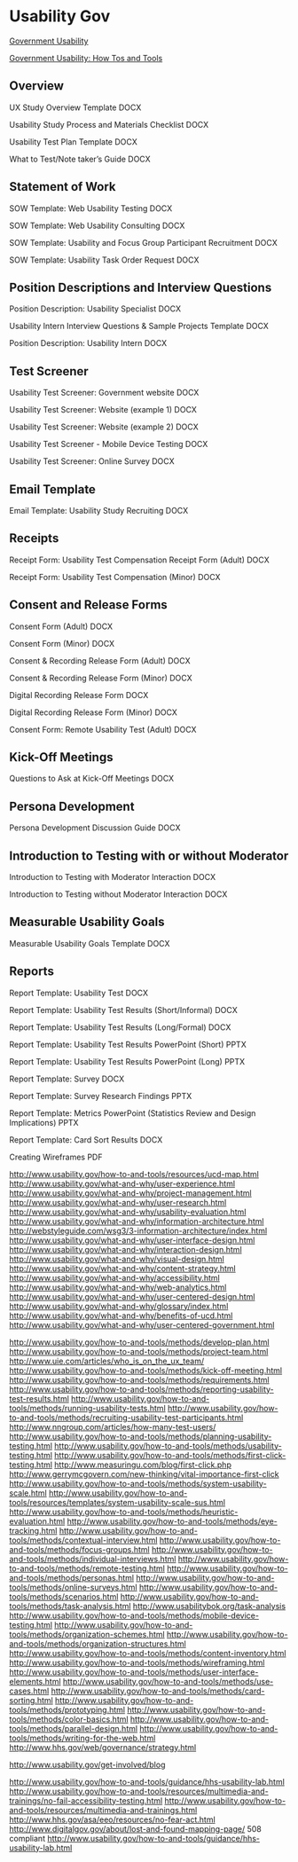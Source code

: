 # Usability Gov

[Government Usability](http://www.usability.gov)

[Government Usability: How Tos and Tools](http://www.usability.gov/how-to-and-tools/methods/index.html)

## Overview 

UX Study Overview Template DOCX

Usability Study Process and Materials Checklist DOCX

Usability Test Plan Template DOCX

What to Test/Note taker’s Guide DOCX

## Statement of Work

SOW Template: Web Usability Testing DOCX

SOW Template: Web Usability Consulting DOCX

SOW Template: Usability and Focus Group Participant Recruitment DOCX

SOW Template: Usability Task Order Request DOCX

## Position Descriptions and Interview Questions

Position Description: Usability Specialist DOCX

Usability Intern Interview Questions & Sample Projects Template DOCX

Position Description: Usability Intern DOCX

## Test Screener

Usability Test Screener: Government website DOCX

Usability Test Screener: Website (example 1) DOCX

Usability Test Screener: Website (example 2) DOCX

Usability Test Screener - Mobile Device Testing DOCX

Usability Test Screener: Online Survey DOCX

## Email Template

Email Template: Usability Study Recruiting DOCX

## Receipts
Receipt Form: Usability Test Compensation Receipt Form (Adult) DOCX

Receipt Form: Usability Test Compensation (Minor) DOCX

## Consent and Release Forms

Consent Form (Adult) DOCX

Consent Form (Minor) DOCX

Consent & Recording Release Form (Adult) DOCX

Consent & Recording Release Form (Minor) DOCX

Digital Recording Release Form DOCX

Digital Recording Release Form (Minor) DOCX

Consent Form: Remote Usability Test (Adult) DOCX

## Kick-Off Meetings

Questions to Ask at Kick-Off Meetings DOCX

## Persona Development 

Persona Development Discussion Guide DOCX

## Introduction to Testing with or without Moderator

Introduction to Testing with Moderator Interaction DOCX

Introduction to Testing without Moderator Interaction DOCX

## Measurable Usability Goals

Measurable Usability Goals Template DOCX

## Reports

Report Template: Usability Test DOCX

Report Template: Usability Test Results (Short/Informal) DOCX

Report Template: Usability Test Results (Long/Formal) DOCX

Report Template: Usability Test Results PowerPoint (Short) PPTX

Report Template: Usability Test Results PowerPoint (Long) PPTX

Report Template: Survey DOCX

Report Template: Survey Research Findings PPTX

Report Template: Metrics PowerPoint (Statistics Review and Design Implications) PPTX

Report Template: Card Sort Results DOCX

Creating Wireframes PDF

http://www.usability.gov/how-to-and-tools/resources/ucd-map.html
http://www.usability.gov/what-and-why/user-experience.html
http://www.usability.gov/what-and-why/project-management.html
http://www.usability.gov/what-and-why/user-research.html
http://www.usability.gov/what-and-why/usability-evaluation.html
http://www.usability.gov/what-and-why/information-architecture.html
http://webstyleguide.com/wsg3/3-information-architecture/index.html
http://www.usability.gov/what-and-why/user-interface-design.html
http://www.usability.gov/what-and-why/interaction-design.html
http://www.usability.gov/what-and-why/visual-design.html
http://www.usability.gov/what-and-why/content-strategy.html
http://www.usability.gov/what-and-why/accessibility.html
http://www.usability.gov/what-and-why/web-analytics.html
http://www.usability.gov/what-and-why/user-centered-design.html
http://www.usability.gov/what-and-why/glossary/index.html
http://www.usability.gov/what-and-why/benefits-of-ucd.html
http://www.usability.gov/what-and-why/user-centered-government.html

http://www.usability.gov/how-to-and-tools/methods/develop-plan.html
http://www.usability.gov/how-to-and-tools/methods/project-team.html
http://www.uie.com/articles/who_is_on_the_ux_team/
http://www.usability.gov/how-to-and-tools/methods/kick-off-meeting.html
http://www.usability.gov/how-to-and-tools/methods/requirements.html
http://www.usability.gov/how-to-and-tools/methods/reporting-usability-test-results.html
http://www.usability.gov/how-to-and-tools/methods/running-usability-tests.html
http://www.usability.gov/how-to-and-tools/methods/recruiting-usability-test-participants.html
http://www.nngroup.com/articles/how-many-test-users/
http://www.usability.gov/how-to-and-tools/methods/planning-usability-testing.html
http://www.usability.gov/how-to-and-tools/methods/usability-testing.html
http://www.usability.gov/how-to-and-tools/methods/first-click-testing.html
http://www.measuringu.com/blog/first-click.php
http://www.gerrymcgovern.com/new-thinking/vital-importance-first-click
http://www.usability.gov/how-to-and-tools/methods/system-usability-scale.html
http://www.usability.gov/how-to-and-tools/resources/templates/system-usability-scale-sus.html
http://www.usability.gov/how-to-and-tools/methods/heuristic-evaluation.html
http://www.usability.gov/how-to-and-tools/methods/eye-tracking.html
http://www.usability.gov/how-to-and-tools/methods/contextual-interview.html
http://www.usability.gov/how-to-and-tools/methods/focus-groups.html
http://www.usability.gov/how-to-and-tools/methods/individual-interviews.html
http://www.usability.gov/how-to-and-tools/methods/remote-testing.html
http://www.usability.gov/how-to-and-tools/methods/personas.html
http://www.usability.gov/how-to-and-tools/methods/online-surveys.html
http://www.usability.gov/how-to-and-tools/methods/scenarios.html
http://www.usability.gov/how-to-and-tools/methods/task-analysis.html
http://www.usabilitybok.org/task-analysis
http://www.usability.gov/how-to-and-tools/methods/mobile-device-testing.html
http://www.usability.gov/how-to-and-tools/methods/organization-schemes.html
http://www.usability.gov/how-to-and-tools/methods/organization-structures.html
http://www.usability.gov/how-to-and-tools/methods/content-inventory.html
http://www.usability.gov/how-to-and-tools/methods/wireframing.html
http://www.usability.gov/how-to-and-tools/methods/user-interface-elements.html
http://www.usability.gov/how-to-and-tools/methods/use-cases.html
http://www.usability.gov/how-to-and-tools/methods/card-sorting.html
http://www.usability.gov/how-to-and-tools/methods/prototyping.html
http://www.usability.gov/how-to-and-tools/methods/color-basics.html
http://www.usability.gov/how-to-and-tools/methods/parallel-design.html
http://www.usability.gov/how-to-and-tools/methods/writing-for-the-web.html
http://www.hhs.gov/web/governance/strategy.html

http://www.usability.gov/get-involved/blog

http://www.usability.gov/how-to-and-tools/guidance/hhs-usability-lab.html
http://www.usability.gov/how-to-and-tools/resources/multimedia-and-trainings/no-fail-accessibility-testing.html
http://www.usability.gov/how-to-and-tools/resources/multimedia-and-trainings.html
http://www.hhs.gov/asa/eeo/resources/no-fear-act.html
http://www.digitalgov.gov/about/lost-and-found-mapping-page/
508 compliant
http://www.usability.gov/how-to-and-tools/guidance/hhs-usability-lab.html


